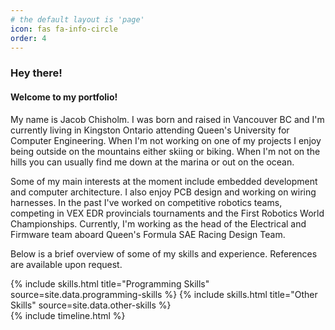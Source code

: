 ```yaml
---
# the default layout is 'page'
icon: fas fa-info-circle
order: 4
---
```


### Hey there!

#### Welcome to my portfolio!

My name is Jacob Chisholm. I was born and raised in Vancouver BC and I'm currently living in Kingston Ontario attending Queen's University for Computer Engineering. When I'm not working on one of my projects I enjoy being outside on the mountains either skiing or biking. When I'm not on the hills you can usually find me down at the marina or out on the ocean.

Some of my main interests at the moment include embedded development and computer architecture. I also enjoy PCB design and working on wiring harnesses. In the past I've worked on competitive robotics teams, competing in VEX EDR provincials tournaments and the First Robotics World Championships. Currently, I'm working as the head of the Electrical and Firmware team aboard Queen's Formula SAE Racing Design Team.

Below is a brief overview of some of my skills and experience. References are available upon request.

<div class="row">
{% include skills.html title="Programming Skills" source=site.data.programming-skills %}
{% include skills.html title="Other Skills" source=site.data.other-skills %}
</div>

<div class="row">
{% include timeline.html %}
</div>